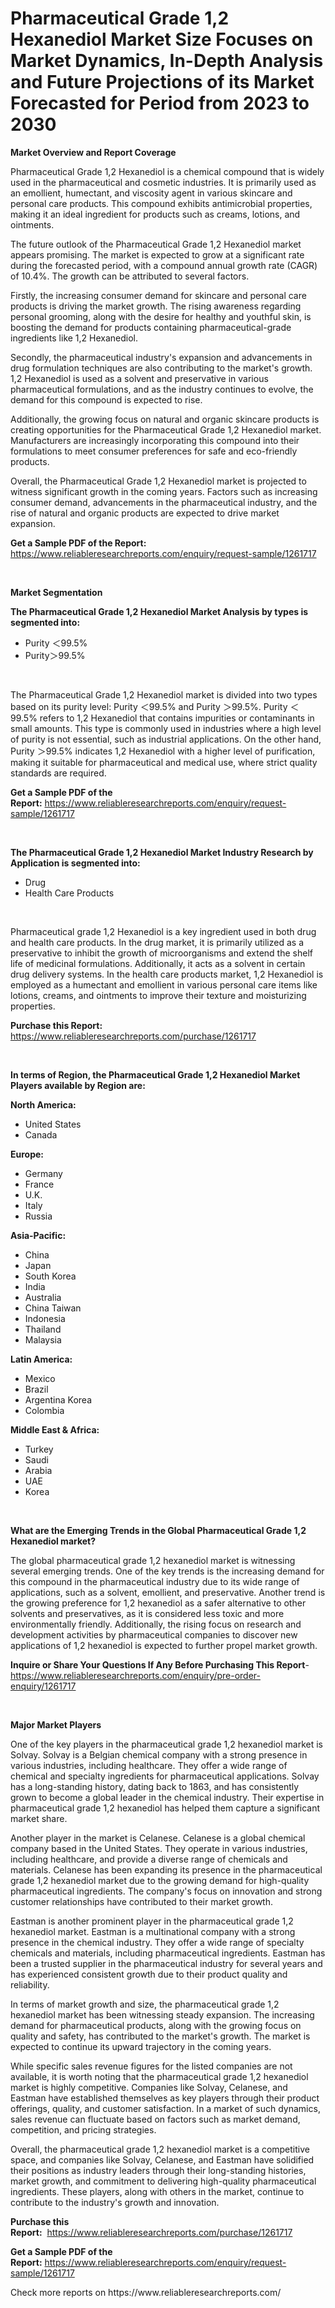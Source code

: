 <p><h1>Pharmaceutical Grade 1,2 Hexanediol Market Size Focuses on Market Dynamics, In-Depth Analysis and Future Projections of its Market Forecasted for Period from 2023 to 2030</h1></p><p><strong>Market Overview and Report Coverage</strong></p>
<p><p>Pharmaceutical Grade 1,2 Hexanediol is a chemical compound that is widely used in the pharmaceutical and cosmetic industries. It is primarily used as an emollient, humectant, and viscosity agent in various skincare and personal care products. This compound exhibits antimicrobial properties, making it an ideal ingredient for products such as creams, lotions, and ointments.</p><p>The future outlook of the Pharmaceutical Grade 1,2 Hexanediol market appears promising. The market is expected to grow at a significant rate during the forecasted period, with a compound annual growth rate (CAGR) of 10.4%. The growth can be attributed to several factors.</p><p>Firstly, the increasing consumer demand for skincare and personal care products is driving the market growth. The rising awareness regarding personal grooming, along with the desire for healthy and youthful skin, is boosting the demand for products containing pharmaceutical-grade ingredients like 1,2 Hexanediol.</p><p>Secondly, the pharmaceutical industry's expansion and advancements in drug formulation techniques are also contributing to the market's growth. 1,2 Hexanediol is used as a solvent and preservative in various pharmaceutical formulations, and as the industry continues to evolve, the demand for this compound is expected to rise.</p><p>Additionally, the growing focus on natural and organic skincare products is creating opportunities for the Pharmaceutical Grade 1,2 Hexanediol market. Manufacturers are increasingly incorporating this compound into their formulations to meet consumer preferences for safe and eco-friendly products.</p><p>Overall, the Pharmaceutical Grade 1,2 Hexanediol market is projected to witness significant growth in the coming years. Factors such as increasing consumer demand, advancements in the pharmaceutical industry, and the rise of natural and organic products are expected to drive market expansion.</p></p>
<p><strong>Get a Sample PDF of the Report:</strong> <a href="https://www.reliableresearchreports.com/enquiry/request-sample/1261717">https://www.reliableresearchreports.com/enquiry/request-sample/1261717</a></p>
<p>&nbsp;</p>
<p><strong>Market Segmentation</strong></p>
<p><strong>The Pharmaceutical Grade 1,2 Hexanediol Market Analysis by types is segmented into:</strong></p>
<p><ul><li>Purity ＜99.5%</li><li>Purity＞99.5%</li></ul></p>
<p>&nbsp;</p>
<p><p>The Pharmaceutical Grade 1,2 Hexanediol market is divided into two types based on its purity level: Purity ＜99.5% and Purity ＞99.5%. Purity ＜99.5% refers to 1,2 Hexanediol that contains impurities or contaminants in small amounts. This type is commonly used in industries where a high level of purity is not essential, such as industrial applications. On the other hand, Purity ＞99.5% indicates 1,2 Hexanediol with a higher level of purification, making it suitable for pharmaceutical and medical use, where strict quality standards are required.</p></p>
<p><strong>Get a Sample PDF of the Report:</strong>&nbsp;<a href="https://www.reliableresearchreports.com/enquiry/request-sample/1261717">https://www.reliableresearchreports.com/enquiry/request-sample/1261717</a></p>
<p>&nbsp;</p>
<p><strong>The Pharmaceutical Grade 1,2 Hexanediol Market Industry Research by Application is segmented into:</strong></p>
<p><ul><li>Drug</li><li>Health Care Products</li></ul></p>
<p>&nbsp;</p>
<p><p>Pharmaceutical grade 1,2 Hexanediol is a key ingredient used in both drug and health care products. In the drug market, it is primarily utilized as a preservative to inhibit the growth of microorganisms and extend the shelf life of medicinal formulations. Additionally, it acts as a solvent in certain drug delivery systems. In the health care products market, 1,2 Hexanediol is employed as a humectant and emollient in various personal care items like lotions, creams, and ointments to improve their texture and moisturizing properties.</p></p>
<p><strong>Purchase this Report:</strong>&nbsp; <a href="https://www.reliableresearchreports.com/purchase/1261717">https://www.reliableresearchreports.com/purchase/1261717</a></p>
<p>&nbsp;</p>
<p><strong>In terms of Region, the Pharmaceutical Grade 1,2 Hexanediol Market Players available by Region are:</strong></p>
<p>
    <p> <strong> North America: </strong>
        <ul>
            <li>United States</li>
            <li>Canada</li>
        </ul>
        </p> 
    <p> <strong> Europe: </strong>
        <ul>
            <li>Germany</li>
            <li>France</li>
            <li>U.K.</li>
            <li>Italy</li>
            <li>Russia</li>
        </ul>
        </p> 
    <p> <strong> Asia-Pacific: </strong>
        <ul>
            <li>China</li>
            <li>Japan</li>
            <li>South Korea</li>
            <li>India</li>
            <li>Australia</li>
            <li>China Taiwan</li>
            <li>Indonesia</li>
            <li>Thailand</li>
            <li>Malaysia</li>
        </ul>
        </p> 
    <p> <strong> Latin America: </strong>
        <ul>
            <li>Mexico</li>
            <li>Brazil</li>
            <li>Argentina Korea</li>
            <li>Colombia</li>
        </ul>
        </p> 
    <p> <strong> Middle East & Africa: </strong>
        <ul>
            <li>Turkey</li>
            <li>Saudi</li>
            <li>Arabia</li>
            <li>UAE</li>
            <li>Korea</li>
        </ul>
    </p>
    </p>
<p>&nbsp;</p>
<p><strong>What are the Emerging Trends in the Global Pharmaceutical Grade 1,2 Hexanediol market?</strong></p>
<p><p>The global pharmaceutical grade 1,2 hexanediol market is witnessing several emerging trends. One of the key trends is the increasing demand for this compound in the pharmaceutical industry due to its wide range of applications, such as a solvent, emollient, and preservative. Another trend is the growing preference for 1,2 hexanediol as a safer alternative to other solvents and preservatives, as it is considered less toxic and more environmentally friendly. Additionally, the rising focus on research and development activities by pharmaceutical companies to discover new applications of 1,2 hexanediol is expected to further propel market growth.</p></p>
<p><strong>Inquire or Share Your Questions If Any Before Purchasing This Report</strong>- <a href="https://www.reliableresearchreports.com/enquiry/pre-order-enquiry/1261717">https://www.reliableresearchreports.com/enquiry/pre-order-enquiry/1261717</a></p>
<p>&nbsp;</p>
<p><strong>Major Market Players</strong></p>
<p><p>One of the key players in the pharmaceutical grade 1,2 hexanediol market is Solvay. Solvay is a Belgian chemical company with a strong presence in various industries, including healthcare. They offer a wide range of chemical and specialty ingredients for pharmaceutical applications. Solvay has a long-standing history, dating back to 1863, and has consistently grown to become a global leader in the chemical industry. Their expertise in pharmaceutical grade 1,2 hexanediol has helped them capture a significant market share.</p><p>Another player in the market is Celanese. Celanese is a global chemical company based in the United States. They operate in various industries, including healthcare, and provide a diverse range of chemicals and materials. Celanese has been expanding its presence in the pharmaceutical grade 1,2 hexanediol market due to the growing demand for high-quality pharmaceutical ingredients. The company's focus on innovation and strong customer relationships have contributed to their market growth.</p><p>Eastman is another prominent player in the pharmaceutical grade 1,2 hexanediol market. Eastman is a multinational company with a strong presence in the chemical industry. They offer a wide range of specialty chemicals and materials, including pharmaceutical ingredients. Eastman has been a trusted supplier in the pharmaceutical industry for several years and has experienced consistent growth due to their product quality and reliability.</p><p>In terms of market growth and size, the pharmaceutical grade 1,2 hexanediol market has been witnessing steady expansion. The increasing demand for pharmaceutical products, along with the growing focus on quality and safety, has contributed to the market's growth. The market is expected to continue its upward trajectory in the coming years.</p><p>While specific sales revenue figures for the listed companies are not available, it is worth noting that the pharmaceutical grade 1,2 hexanediol market is highly competitive. Companies like Solvay, Celanese, and Eastman have established themselves as key players through their product offerings, quality, and customer satisfaction. In a market of such dynamics, sales revenue can fluctuate based on factors such as market demand, competition, and pricing strategies.</p><p>Overall, the pharmaceutical grade 1,2 hexanediol market is a competitive space, and companies like Solvay, Celanese, and Eastman have solidified their positions as industry leaders through their long-standing histories, market growth, and commitment to delivering high-quality pharmaceutical ingredients. These players, along with others in the market, continue to contribute to the industry's growth and innovation.</p></p>
<p><strong>Purchase this Report:</strong>&nbsp;&nbsp;<a href="https://www.reliableresearchreports.com/purchase/1261717">https://www.reliableresearchreports.com/purchase/1261717</a></p>
<p></p>
<p><strong>Get a Sample PDF of the Report:</strong>&nbsp;<a href="https://www.reliableresearchreports.com/enquiry/request-sample/1261717">https://www.reliableresearchreports.com/enquiry/request-sample/1261717</a></p>
<p>Check more reports on https://www.reliableresearchreports.com/</p>